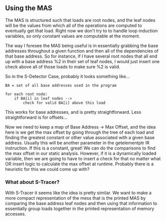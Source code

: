 ## Using the MAS

The MAS is structured such that loads are root nodes, and the leaf nodes will be the values from which 
all of the operations are computed to eventually get that load. Right now we don't try to to handle 
loop induction variables, so only constant values are computable at the moment. 

The way I foresee the MAS being useful is in essentially grabbing the base addresses throughout a given
function and then all of the dependencies of that base address. So for instance, if I have several root nodes that all end up with a base address %2 in their set of leaf nodes, I would just insert one check above all of those loads to make sure %2 is valid.

So in the S-Detector Case, probably it looks something like... 
```
BA = set of all base addresses used in the program

for each root node: 
    if BA[i] in leaf nodes --> 
        check for valid BA[i] above this load
```
This works for base addresses, and is pretty straightforward. Less straightforward is for offsets...

Now we need to keep a map of Base Address -> Max Offset, and the idea here is we get the max offset by going through the tree of each load and finding the greatest constant or other value associated with a given base address. Usually this will be another parameter in the getelementptr IR instruction. If this is a constant, great! We can do the comparisons to find the max offset in our static analysis. However, if it is a dynamically loaded variable, then we are going to have to insert a check for that no matter what OR insert logic to calculate the max offset at runtime. Probably there is a heuristic for this we could come up with? 

### What about S-Tracer? 

With S-Tracer it seems like the idea is pretty similar. We want to make a more compact representation of the mess that is the printed MAS by comparing the base address leaf nodes and then using that information to essentially group loads together in the printed representation of memory accesses. 

